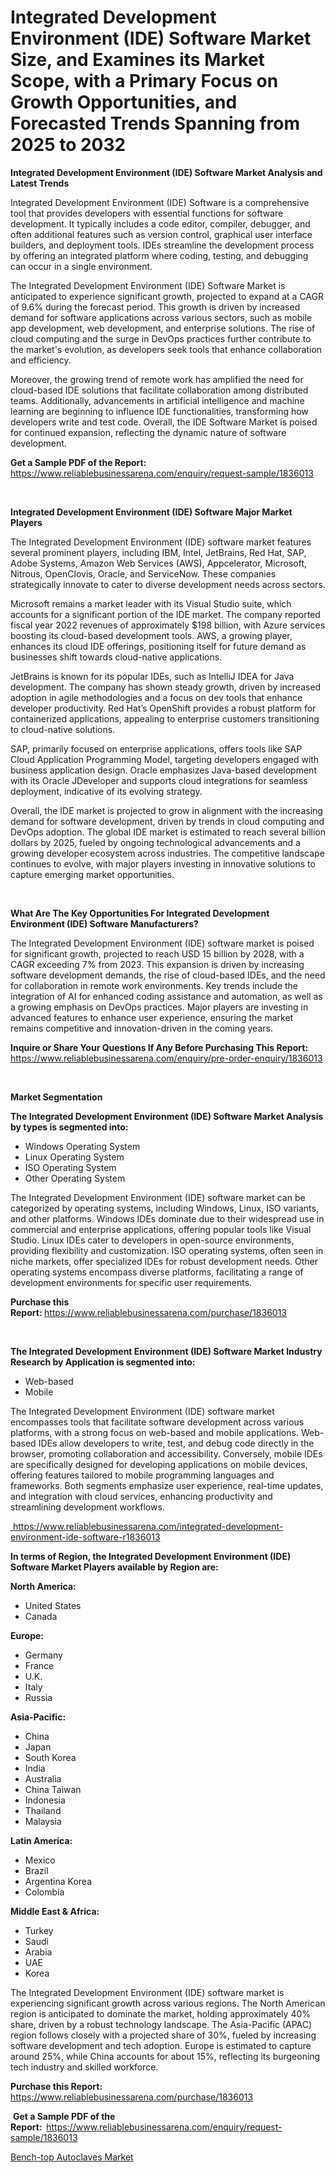 <p><h1>Integrated Development Environment (IDE) Software Market Size, and Examines its Market Scope, with a Primary Focus on Growth Opportunities, and Forecasted Trends Spanning from 2025 to 2032</h1></p><p><strong>Integrated Development Environment (IDE) Software Market Analysis and Latest Trends</strong></p>
<p><p>Integrated Development Environment (IDE) Software is a comprehensive tool that provides developers with essential functions for software development. It typically includes a code editor, compiler, debugger, and often additional features such as version control, graphical user interface builders, and deployment tools. IDEs streamline the development process by offering an integrated platform where coding, testing, and debugging can occur in a single environment.</p><p>The Integrated Development Environment (IDE) Software Market is anticipated to experience significant growth, projected to expand at a CAGR of 9.6% during the forecast period. This growth is driven by increased demand for software applications across various sectors, such as mobile app development, web development, and enterprise solutions. The rise of cloud computing and the surge in DevOps practices further contribute to the market's evolution, as developers seek tools that enhance collaboration and efficiency.</p><p>Moreover, the growing trend of remote work has amplified the need for cloud-based IDE solutions that facilitate collaboration among distributed teams. Additionally, advancements in artificial intelligence and machine learning are beginning to influence IDE functionalities, transforming how developers write and test code. Overall, the IDE Software Market is poised for continued expansion, reflecting the dynamic nature of software development.</p></p>
<p><strong>Get a Sample PDF of the Report:&nbsp;</strong> <a href="https://www.reliablebusinessarena.com/enquiry/request-sample/1836013?utm_campaign=2819&utm_medium=2&utm_source=Github&utm_content=ia&utm_term=26032025&utm_id=integrated-development-environment-ide-software">https://www.reliablebusinessarena.com/enquiry/request-sample/1836013</a></p>
<p>&nbsp;</p>
<p><strong>Integrated Development Environment (IDE) Software Major Market Players</strong></p>
<p><p>The Integrated Development Environment (IDE) software market features several prominent players, including IBM, Intel, JetBrains, Red Hat, SAP, Adobe Systems, Amazon Web Services (AWS), Appcelerator, Microsoft, Nitrous, OpenClovis, Oracle, and ServiceNow. These companies strategically innovate to cater to diverse development needs across sectors.</p><p>Microsoft remains a market leader with its Visual Studio suite, which accounts for a significant portion of the IDE market. The company reported fiscal year 2022 revenues of approximately $198 billion, with Azure services boosting its cloud-based development tools. AWS, a growing player, enhances its cloud IDE offerings, positioning itself for future demand as businesses shift towards cloud-native applications.</p><p>JetBrains is known for its popular IDEs, such as IntelliJ IDEA for Java development. The company has shown steady growth, driven by increased adoption in agile methodologies and a focus on dev tools that enhance developer productivity. Red Hat’s OpenShift provides a robust platform for containerized applications, appealing to enterprise customers transitioning to cloud-native solutions. </p><p>SAP, primarily focused on enterprise applications, offers tools like SAP Cloud Application Programming Model, targeting developers engaged with business application design. Oracle emphasizes Java-based development with its Oracle JDeveloper and supports cloud integrations for seamless deployment, indicative of its evolving strategy.</p><p>Overall, the IDE market is projected to grow in alignment with the increasing demand for software development, driven by trends in cloud computing and DevOps adoption. The global IDE market is estimated to reach several billion dollars by 2025, fueled by ongoing technological advancements and a growing developer ecosystem across industries. The competitive landscape continues to evolve, with major players investing in innovative solutions to capture emerging market opportunities.</p></p>
<p>&nbsp;</p>
<p><strong>What Are The Key Opportunities For Integrated Development Environment (IDE) Software Manufacturers?</strong></p>
<p><p>The Integrated Development Environment (IDE) software market is poised for significant growth, projected to reach USD 15 billion by 2028, with a CAGR exceeding 7% from 2023. This expansion is driven by increasing software development demands, the rise of cloud-based IDEs, and the need for collaboration in remote work environments. Key trends include the integration of AI for enhanced coding assistance and automation, as well as a growing emphasis on DevOps practices. Major players are investing in advanced features to enhance user experience, ensuring the market remains competitive and innovation-driven in the coming years.</p></p>
<p><strong>Inquire or Share Your Questions If Any Before Purchasing This Report:</strong> <a href="https://www.reliablebusinessarena.com/enquiry/pre-order-enquiry/1836013?utm_campaign=2819&utm_medium=2&utm_source=Github&utm_content=ia&utm_term=26032025&utm_id=integrated-development-environment-ide-software">https://www.reliablebusinessarena.com/enquiry/pre-order-enquiry/1836013</a></p>
<p>&nbsp;</p>
<p><strong>Market Segmentation</strong></p>
<p><strong>The Integrated Development Environment (IDE) Software Market Analysis by types is segmented into:</strong></p>
<p><ul><li>Windows Operating System</li><li>Linux Operating System</li><li>ISO Operating System</li><li>Other Operating System</li></ul></p>
<p><p>The Integrated Development Environment (IDE) software market can be categorized by operating systems, including Windows, Linux, ISO variants, and other platforms. Windows IDEs dominate due to their widespread use in commercial and enterprise applications, offering popular tools like Visual Studio. Linux IDEs cater to developers in open-source environments, providing flexibility and customization. ISO operating systems, often seen in niche markets, offer specialized IDEs for robust development needs. Other operating systems encompass diverse platforms, facilitating a range of development environments for specific user requirements.</p></p>
<p><strong>Purchase this Report:&nbsp;</strong><a href="https://www.reliablebusinessarena.com/purchase/1836013?utm_campaign=2819&utm_medium=2&utm_source=Github&utm_content=ia&utm_term=26032025&utm_id=integrated-development-environment-ide-software">https://www.reliablebusinessarena.com/purchase/1836013</a></p>
<p>&nbsp;</p>
<p><strong>The Integrated Development Environment (IDE) Software Market Industry Research by Application is segmented into:</strong></p>
<p><ul><li>Web-based</li><li>Mobile</li></ul></p>
<p><p>The Integrated Development Environment (IDE) software market encompasses tools that facilitate software development across various platforms, with a strong focus on web-based and mobile applications. Web-based IDEs allow developers to write, test, and debug code directly in the browser, promoting collaboration and accessibility. Conversely, mobile IDEs are specifically designed for developing applications on mobile devices, offering features tailored to mobile programming languages and frameworks. Both segments emphasize user experience, real-time updates, and integration with cloud services, enhancing productivity and streamlining development workflows.</p></p>
<p><a href="https://www.reliablebusinessarena.com/integrated-development-environment-ide-software-r1836013?utm_campaign=2819&utm_medium=2&utm_source=Github&utm_content=ia&utm_term=26032025&utm_id=integrated-development-environment-ide-software">&nbsp;https://www.reliablebusinessarena.com/integrated-development-environment-ide-software-r1836013</a></p>
<p><strong>In terms of Region, the Integrated Development Environment (IDE) Software Market Players available by Region are:</strong></p>
<p>
    <p> <strong> North America: </strong>
        <ul>
            <li>United States</li>
            <li>Canada</li>
        </ul>
        </p> 
    <p> <strong> Europe: </strong>
        <ul>
            <li>Germany</li>
            <li>France</li>
            <li>U.K.</li>
            <li>Italy</li>
            <li>Russia</li>
        </ul>
        </p> 
    <p> <strong> Asia-Pacific: </strong>
        <ul>
            <li>China</li>
            <li>Japan</li>
            <li>South Korea</li>
            <li>India</li>
            <li>Australia</li>
            <li>China Taiwan</li>
            <li>Indonesia</li>
            <li>Thailand</li>
            <li>Malaysia</li>
        </ul>
        </p> 
    <p> <strong> Latin America: </strong>
        <ul>
            <li>Mexico</li>
            <li>Brazil</li>
            <li>Argentina Korea</li>
            <li>Colombia</li>
        </ul>
        </p> 
    <p> <strong> Middle East & Africa: </strong>
        <ul>
            <li>Turkey</li>
            <li>Saudi</li>
            <li>Arabia</li>
            <li>UAE</li>
            <li>Korea</li>
        </ul>
    </p>
    </p>
<p><p>The Integrated Development Environment (IDE) software market is experiencing significant growth across various regions. The North American region is anticipated to dominate the market, holding approximately 40% share, driven by a robust technology landscape. The Asia-Pacific (APAC) region follows closely with a projected share of 30%, fueled by increasing software development and tech adoption. Europe is estimated to capture around 25%, while China accounts for about 15%, reflecting its burgeoning tech industry and skilled workforce.</p></p>
<p><strong>Purchase this Report: </strong><a href="https://www.reliablebusinessarena.com/purchase/1836013?utm_campaign=2819&utm_medium=2&utm_source=Github&utm_content=ia&utm_term=26032025&utm_id=integrated-development-environment-ide-software">https://www.reliablebusinessarena.com/purchase/1836013</a></p>
<p>&nbsp;<strong>Get a Sample PDF of the Report:&nbsp;&nbsp;</strong><a href="https://www.reliablebusinessarena.com/enquiry/request-sample/1836013?utm_campaign=2819&utm_medium=2&utm_source=Github&utm_content=ia&utm_term=26032025&utm_id=integrated-development-environment-ide-software">https://www.reliablebusinessarena.com/enquiry/request-sample/1836013</a></p>
<p><strong></strong></p>
<p><p><a href="https://github.com/cevzarvargem/Market-Research-Report-List-1/blob/main/bench-top-autoclaves-market.md?utm_campaign=2819&utm_medium=2&utm_source=Github&utm_content=ia&utm_term=26032025&utm_id=integrated-development-environment-ide-software">Bench-top Autoclaves Market</a></p></p>